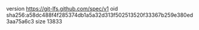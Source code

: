 version https://git-lfs.github.com/spec/v1
oid sha256:a58dc488f4f285374db1a5a32d313f502513520f33367b259e380ed3aa75a6c3
size 13833
